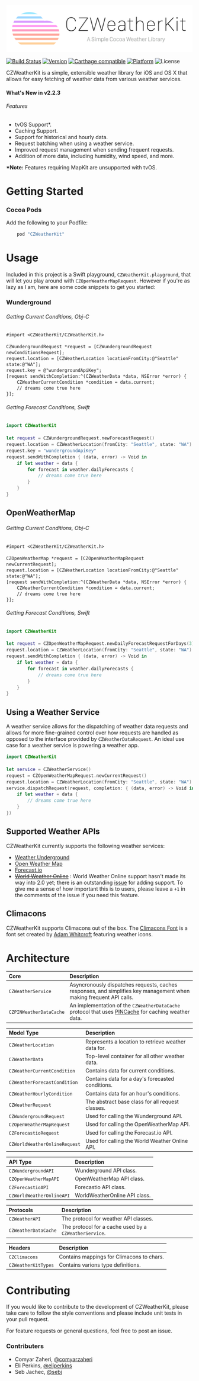![](header.png)

[![Build Status](https://travis-ci.org/comyarzaheri/CZWeatherKit.svg?branch=master)](https://travis-ci.org/comyarzaheri/CZWeatherKit)
[![Version](http://img.shields.io/cocoapods/v/CZWeatherKit.svg)](http://cocoapods.org/?q=CZWeatherKit)
[![Carthage compatible](https://img.shields.io/badge/Carthage-compatible-4BC51D.svg?style=flat)](https://github.com/comyarzaheri/CZWeatherKit)
[![Platform](http://img.shields.io/cocoapods/p/CZWeatherKit.svg)]()
![License](http://img.shields.io/badge/license-MIT-33e0ff.svg)

CZWeatherKit is a simple, extensible weather library for iOS and OS X that allows for easy fetching of weather data from various weather services.

#### What's New in v2.2.3

###### Features

* tvOS Support*.
* Caching Support.
* Support for historical and hourly data.
* Request batching when using a weather service.
* Improved request management when sending frequent requests.
* Addition of more data, including humidity, wind speed, and more.

**\*Note:** Features requiring MapKit are unsupported with tvOS.

# Getting Started

### Cocoa Pods

Add the following to your Podfile:

```ruby
    pod "CZWeatherKit"
```

# Usage

Included in this project is a Swift playground, `CZWeatherKit.playground`, that will let you play around with `CZOpenWeatherMapRequest`. However if you're as lazy as I am, here are some code snippets to get you started:

### Wunderground

###### Getting Current Conditions, Obj-C

```objc
#import <CZWeatherKit/CZWeatherKit.h>

CZWundergroundRequest *request = [CZWundergroundRequest newConditionsRequest];
request.location = [CZWeatherLocation locationFromCity:@"Seattle" state:@"WA"];
request.key = @"wundergroundApiKey";
[request sendWithCompletion:^(CZWeatherData *data, NSError *error) {
	CZWeatherCurrentCondition *condition = data.current;
	// dreams come true here
}];
```
###### Getting Forecast Conditions, Swift

```swift
import CZWeatherKit

let request = CZWundergroundRequest.newForecastRequest()
request.location = CZWeatherLocation(fromCity: "Seattle", state: "WA")
request.key = "wundergroundApiKey"
request.sendWithCompletion { (data, error) -> Void in
    if let weather = data {
  		for forecast in weather.dailyForecasts {
  			// dreams come true here
  		}
    }
}
```

## OpenWeatherMap

###### Getting Current Conditions, Obj-C

```objc
#import <CZWeatherKit/CZWeatherKit.h>

CZOpenWeatherMap *request = [CZOpenWeatherMapRequest newCurrentRequest];
request.location = [CZWeatherLocation locationFromCity:@"Seattle" state:@"WA"];
[request sendWithCompletion:^(CZWeatherData *data, NSError *error) {
	CZWeatherCurrentCondition *condition = data.current;
	// dreams come true here
}];
```

###### Getting Forecast Conditions, Swift

```swift
import CZWeatherKit

let request = CZOpenWeatherMapRequest.newDailyForecastRequestForDays(3)
request.location = CZWeatherLocation(fromCity: "Seattle", state: "WA")
request.sendWithCompletion { (data, error) -> Void in
    if let weather = data {
  		for forecast in weather.dailyForecasts {
  			// dreams come true here
  		}
    }
}
```

## Using a Weather Service

A weather service allows for the dispatching of weather data requests and allows for more fine-grained control over how requests are handled as opposed to the interface provided by `CZWeatherDataRequest`. An ideal use case for a weather service is powering a weather app.

```swift
import CZWeatherKit

let service = CZWeatherService()
request = CZOpenWeatherMapRequest.newCurrentRequest()
request.location = CZWeatherLocation(fromCity: "Seattle", state: "WA")
service.dispatchRequest(request, completion: { (data, error) -> Void in
    if let weather = data {
        // dreams come true here
    }
})

```

## Supported Weather APIs

CZWeatherKit currently supports the following weather services:

* [Weather Underground](http://www.wunderground.com/weather/api/)
* [Open Weather Map](http://openweathermap.org/API)
* [Forecast.io](https://developer.forecast.io)
* <del>[World Weather Online](https://developer.worldweatheronline.com)</del> : World Weather Online support hasn't made its way into 2.0 yet; there is an outstanding [issue](https://github.com/comyarzaheri/CZWeatherKit/issues/17) for adding support. To give me a sense of how important this is to users, please leave a `+1` in the comments of the issue if you need this feature.

## Climacons

CZWeatherKit supports Climacons out of the box. The [Climacons Font](http://adamwhitcroft.com/climacons/font/) is a font set created by [Adam Whitcroft](http://adamwhitcroft.com/) featuring weather icons. 

# Architecture 

| Core | Description |
|:--------|:------------|
| `CZWeatherService` | Asyncronously dispatches requests, caches responses, and simplifies key management when making frequent API calls. |
| `CZPINWeatherDataCache` | An implementation of the `CZWeatherDataCache` protocol that uses [PINCache](https://github.com/pinterest/PINCache) for caching weather data.

| Model Type | Description |
|:--------|:------------|
| `CZWeatherLocation` | Represents a location to retrieve weather data for. |
| `CZWeatherData` | Top-level container for all other weather data. |
| `CZWeatherCurrentCondition` | Contains data for current conditions. |
| `CZWeatherForecastCondition` | Contains data for a day's forecasted conditions. |
| `CZWeatherHourlyCondition` | Contains data for an hour's conditions. |
| `CZWeatherRequest` | The abstract base class for all request classes. |
| `CZWundergroundRequest` | Used for calling the Wunderground API.  |
| `CZOpenWeatherMapRequest` | Used for calling the OpenWeatherMap API.  |
| `CZForecastioRequest` | Used for calling the Forecast.io API.  |
| `CZWorldWeatherOnlineRequest` | Used for calling the World Weather Online API. 

| API Type | Description |
|:---|:-------------|
| `CZWundergroundAPI` | Wunderground API class. |
| `CZOpenWeatherMapAPI ` | OpenWeatherMap API class. |
| `CZForecastioAPI` | Forecastio API class. |
| `CZWorldWeatherOnlineAPI` | WorldWeatherOnline API class. |

| Protocols | Description |
|:---|:-------------|
| `CZWeatherAPI` | The protocol for weather API classes. |
| `CZWeatherDataCache` | The protocol for a cache used by a `CZWeatherService`. |

| Headers | Description |
|:---|:-------------|
| `CZClimacons` | Contains mappings for Climacons to chars. |
| `CZWeatherKitTypes` | Contains varions type definitions. |

# Contributing

If you would like to contribute to the development of CZWeatherKit, please take care to follow the style conventions and please include unit tests in your pull request.

For feature requests or general questions, feel free to post an issue.

### Contributers

* Comyar Zaheri, [@comyarzaheri](https://github.com/comyarzaheri)
* Eli Perkins, [@eliperkins](https://github.com/eliperkins)
* Seb Jachec, [@sebj](https://github.com/sebj)

